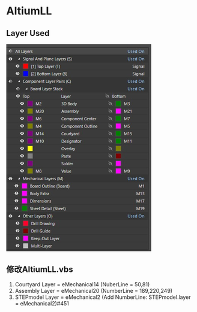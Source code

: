 # AltiumLL
## Layer Used
![Layer](./Layer.jpg)

## 修改AltiumLL.vbs
 1. Courtyard Layer = eMechanical14 (NuberLine = 50,81)
 2. Assembly Layer = eMechanical20 (NumberLine = 189,220,249)  
 3. STEPmodel Layer = eMechanical2 (Add NumberLine: STEPmodel.layer = eMechanical2)#451
